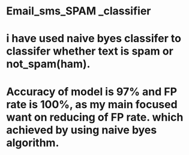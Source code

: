 # Email_sms_SPAM _classifier
# i have used naive byes classifer to classifer whether text is spam or not_spam(ham).
# Accuracy of model is 97% and FP rate is 100%, as my main focused want on reducing of FP rate. which achieved by using naive byes algorithm.
